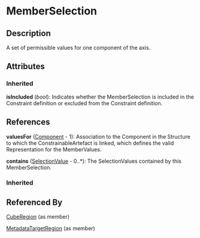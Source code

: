 
# MemberSelection







## Description

A set of permissible values for one component of the axis.


## Attributes

### Inherited

**isIncluded** (*bool*): Indicates whether the MemberSelection is included in the Constraint definition or excluded from the Constraint definition.



## References

**valuesFor** ([Component](../Base/Component.md) - 1): Association to the Component in the Structure to which the ConstrainableArtefact is linked, which defines the valid Representation for the MemberValues.

**contains** ([SelectionValue](SelectionValue.md) - 0..*): The SelectionValues contained by this MemberSelection.

### Inherited



## Referenced By

[CubeRegion](CubeRegion.md) (as member)

[MetadataTargetRegion](MetadataTargetRegion.md) (as member)


